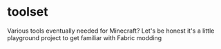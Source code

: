 # toolset
 Various tools eventually needed for Minecraft? Let's be honest it's a little playground project to get familiar with Fabric modding

